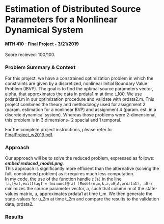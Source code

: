 # Estimation of Distributed Source Parameters for a Nonlinear Dynamical System  
#### MTH 410 - Final Project - 3/21/2019  
  
Score recieved: 100/100.  
  
### Problem Summary & Context  
For this project, we have a constrained optimization problem in which the constraints are given by a discretized, nonlinear Initial Boundary Value Problem (IBVP). The goal is to find the optimal source parameters vector, alpha, that approximates the data in prdata1.m at time t_100. We use prdata1.m in our optimization procedure and validate with prdata2.m. This project combines the theory and methodology used for assignment 2 (param. estimation for a nonlinear BVP) and assignment 4 (param. est. in a discrete dynamical system). Whereas those problems were 2-dimensional, this problem is in 3 dimensions- 2 spacial and 1 temporal.  
  
For the complete project instructions, please refer to [FinalProject_w2019.pdf](https://github.com/ZarekIM/PSU_Projects/blob/master/MTH_410_Optimization_2/Final_Project/doc/FinalProject_w2019.pdf).  
  
### Approach  
Our approach will be to solve the reduced problem, expressed as follows: 
***embed reduced_model.png***.  
This approach is significantly more efficient than the alternative (solving the full, constrained problem) as it requires much less computation.  
In my code, the use of the function handle `@(a)` in the line `[a,fval,exitflag] = fminunc(@(a) fModel(n,m,k,a,u0,A,prdata1), a0);` minimizes the source parameter vector, a, such that column m of the state-values matrix, u, approximates prdata1 at time t_m. We then generate the state-values for u_2m at time t_2m and compare the results to the validation data, prdata2. 

### Results  
